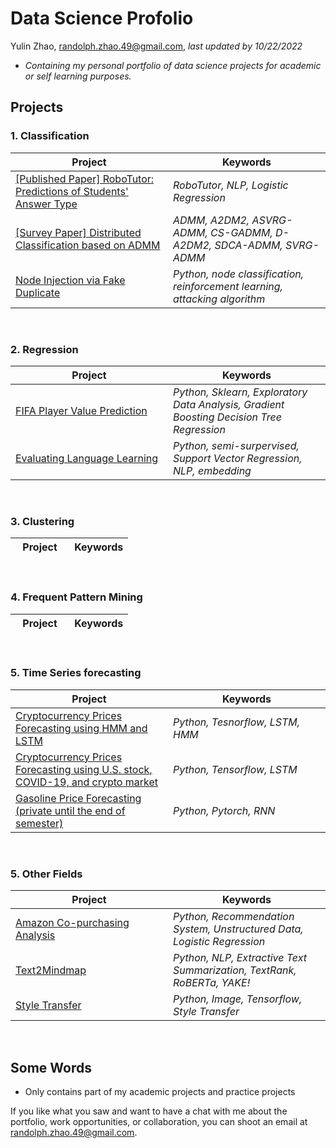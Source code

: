 # Data Science Profolio

Yulin Zhao, randolph.zhao.49@gmail.com, _last updated by 10/22/2022_

- _Containing my personal portfolio of data science projects for academic or self learning purposes._

## Projects

### 1. Classification

<table>
  <colgroup>
    <col style="width: 50%" />
    <col style="width: 50%" />
  </colgroup>
    <thead>
        <tr>
            <th>Project</th>
            <th>Keywords</th>
        </tr>
    </thead>
    <tbody>
        <tr>
            <td><a href="https://www.springerprofessional.de/en/robotutor-predictions-of-students-answer-type/20026568">[Published Paper] RoboTutor: Predictions of Students' Answer Type</a></td>
            <td><em>RoboTutor, NLP, Logistic Regression</em></td>
        </tr>
        <tr>
            <td><a href="https://github.com/vanity-lost/academic_projects/tree/main/CWRU/CSDS%20433%20Projects">[Survey Paper] Distributed Classification based on ADMM</a></td>
            <td><em>ADMM, A2DM2, ASVRG-ADMM, CS-GADMM, D-A2DM2, SDCA-ADMM, SVRG-ADMM</em></td>
        </tr>
        <tr>
            <td><a href="https://github.com/Pengyulu/CS512-Poisoning-Attack-on-Graph-Structured-Data">Node Injection via Fake Duplicate</a></td>
            <td><em>Python, node classification, reinforcement learning, attacking algorithm</em></td>
        </tr>
    </tbody>
</table>

<br/>

### 2. Regression

<table>
  <colgroup>
    <col style="width: 50%" />
    <col style="width: 50%" />
  </colgroup>
    <thead>
        <tr>
            <th>Project</th>
            <th>Keywords</th>
        </tr>
    </thead>
        <tr>
            <td><a href="https://github.com/vanity-lost/academic_projects/tree/main/CWRU/CSDS%20133%20Projects">FIFA Player Value Prediction</a></td>
            <td><em>Python, Sklearn, Exploratory Data Analysis, Gradient Boosting Decision Tree Regression</em></td>
        </tr>
        <tr>
            <td><a href="https://github.com/vanity-lost/Evaluating-language-Learning">Evaluating Language Learning</a></td>
            <td><em>Python, semi-surpervised, Support Vector Regression, NLP, embedding</em></td>
        </tr>
    <tbody>
    </tbody>
</table>

<br/>

### 3. Clustering

<table>
  <colgroup>
    <col style="width: 50%" />
    <col style="width: 50%" />
  </colgroup>
    <thead>
        <tr>
            <th>Project</th>
            <th>Keywords</th>
        </tr>
    </thead>
    <tbody>
    </tbody>
</table>

<br/>

### 4. Frequent Pattern Mining

<table>
  <colgroup>
    <col style="width: 50%" />
    <col style="width: 50%" />
  </colgroup>
    <thead>
        <tr>
            <th>Project</th>
            <th>Keywords</th>
        </tr>
    </thead>
    <tbody>
    </tbody>
</table>

<br/>

### 5. Time Series forecasting

<table>
  <colgroup>
    <col style="width: 50%" />
    <col style="width: 50%" />
  </colgroup>
    <thead>
        <tr>
            <th>Project</th>
            <th>Keywords</th>
        </tr>
    </thead>
    <tbody>
        <tr>
            <td><a href="https://github.com/vanity-lost/academic_projects/tree/main/CWRU/CSDS%20491">Cryptocurrency Prices Forecasting using HMM and LSTM</a></td>
            <td><em>Python, Tesnorflow, LSTM, HMM</em></td>
        </tr>
        <tr>
            <td><a href="https://github.com/vanity-lost/academic_projects/tree/main/CWRU/DESN%20210%20Projects">Cryptocurrency Prices Forecasting using U.S. stock, COVID-19, and crypto market</a></td>
            <td><em>Python, Tensorflow, LSTM</em></td>
        </tr>
        <tr>
            <td><a href="https://github.com/vanity-lost/Gasoline-Price-Prediction">Gasoline Price Forecasting (private until the end of semester)</a></td>
            <td><em>Python, Pytorch, RNN</em></td>
        </tr>
    </tbody>
</table>

<br/>

### 5. Other Fields

<table>
  <colgroup>
    <col style="width: 50%" />
    <col style="width: 50%" />
  </colgroup>
    <thead>
        <tr>
            <th>Project</th>
            <th>Keywords</th>
        </tr>
    </thead>
        <tr>
            <td><a href="https://github.com/vanity-lost/academic_projects/tree/main/CWRU/CSDS%20234%20Projects">Amazon Co-purchasing Analysis</a></td>
            <td><em>Python, Recommendation System, Unstructured Data, Logistic Regression</em></td>
        </tr>
        <tr>
            <td><a href="https://github.com/vanity-lost/academic_projects/tree/main/CWRU/CSDS%20395%20Projects">Text2Mindmap</a></td>
            <td><em>Python, NLP, Extractive Text Summarization, TextRank, RoBERTa, YAKE!</em></td>
        </tr>
        <tr>
            <td><a href="https://github.com/vanity-lost/academic_projects/tree/main/CWRU/DESN%20210%20Projects">Style Transfer</a></td>
            <td><em>Python, Image, Tensorflow, Style Transfer</em></td>
        </tr>
    <tbody>
    </tbody>
</table>

<br/>

## Some Words

- Only contains part of my academic projects and practice projects

If you like what you saw and want to have a chat with me about the portfolio, work opportunities, or collaboration, you can shoot an email at randolph.zhao.49@gmail.com.
